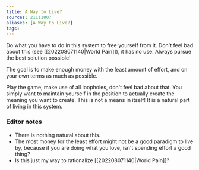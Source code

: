 ```yaml
---
title: A Way to Live?
sources: 21111807
aliases: [A Way to Live?]
tags:
---
```


Do what you have to do in this system to free yourself from it. Don't feel bad about this (see [[202208071140|World Pain]]), it has no use. Always pursue the best solution possible!

The goal is to make enough money with the least amount of effort, and on your own terms as much as possible. 

Play the game, make use of all loopholes, don't feel bad about that. You simply want to maintain yourself in the position to actually create the meaning you want to create. This is not a means in itself! It is a natural part of living in this system.

### Editor notes
- There is nothing natural about this.
- The most money for the least effort might not be a good paradigm to live by, because if you are doing what you love, isn't spending effort a good thing?
- Is this just my way to rationalize [[202208071140|World Pain]]?